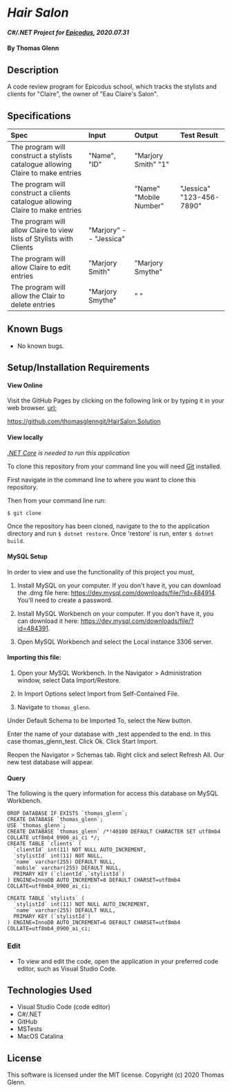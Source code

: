 # _Hair Salon_

#### _C#/.NET Project for [Epicodus](https://www.epicodus.com/), 2020.07.31_

#### By **Thomas Glenn**

## Description
A code review program for Epicodus school, which tracks the stylists and clients for "Claire", the owner of "Eau Claire's Salon". 


## Specifications
| Spec | Input | Output | Test Result |
|:--------- |:--------- |:-------- |:---------|
| The program will construct a stylists catalogue allowing Claire to make entries | "Name", "ID" | "Marjory Smith" "1"| 
| The program will construct a clients catalogue allowing Claire to make entries |  | "Name"  "Mobile Number" | "Jessica" "123-456-7890" |
| The program will allow Claire to view lists of Stylists with Clients | "Marjory" -- "Jessica" |
| The program will allow Claire to edit entries | "Marjory Smith" | "Marjory Smythe"
| The program will allow the Clair to delete entries | "Marjory Smythe" | " " | 

## Known Bugs
* No known bugs.   

## Setup/Installation Requirements
#### View Online
Visit the GitHub Pages by clicking on the following link or by typing it in your web browser. 
<url:>

https://github.com/thomasglenngit/HairSalon.Solution

#### View locally

*[.NET Core](https://dotnet.microsoft.com/download/dotnet-core/2.2) is needed to run this application*

To clone this repository from your command line you will need [Git](https://git-scm.com/) installed. 

First navigate in the command line to where you want to clone this repository. 

Then from your command line run:

`$ git clone `

Once the repository has been cloned, navigate to the to the application directory and run `$ dotnet restore`.
Once 'restore' is run, enter `$ dotnet build`.

#### MySQL Setup
In order to view and use the functionality of this project you must,
1. Install MySQL on your computer. If you don't have it, you can download the .dmg file here:
https://dev.mysql.com/downloads/file/?id=484914. You'll need to create a password.

2. Install MySQL Workbench on your computer. If you don't have it, you can download it here:
https://dev.mysql.com/downloads/file/?id=484391.

3. Open MySQL Workbench and select the Local instance 3306 server. 

#### Importing this file:
1. Open your MySQL Workbench. In the Navigator > Administration window, select Data Import/Restore.

2. In Import Options select Import from Self-Contained File.

3. Navigate to `thomas_glenn`.

Under Default Schema to be Imported To, select the New button.

Enter the name of your database with _test appended to the end.
In this case thomas_glenn_test.
Click Ok.
Click Start Import.

Reopen the Navigator > Schemas tab. Right click and select Refresh All. Our new test database will appear.

#### Query
The following is the query information for access this database on MySQL Workbench.
```
DROP DATABASE IF EXISTS `thomas_glenn`;
CREATE DATABASE `thomas_glenn`;
USE `thomas_glenn`;
CREATE DATABASE `thomas_glenn` /*!40100 DEFAULT CHARACTER SET utf8mb4 COLLATE utf8mb4_0900_ai_ci */;
CREATE TABLE `clients` (
  `clientId` int(11) NOT NULL AUTO_INCREMENT,
  `stylistId` int(11) NOT NULL,
  `name` varchar(255) DEFAULT NULL,
  `mobile` varchar(255) DEFAULT NULL,
  PRIMARY KEY (`clientId`,`stylistId`)
) ENGINE=InnoDB AUTO_INCREMENT=8 DEFAULT CHARSET=utf8mb4 COLLATE=utf8mb4_0900_ai_ci;

CREATE TABLE `stylists` (
  `stylistId` int(11) NOT NULL AUTO_INCREMENT,
  `name` varchar(255) DEFAULT NULL,
  PRIMARY KEY (`stylistId`)
) ENGINE=InnoDB AUTO_INCREMENT=6 DEFAULT CHARSET=utf8mb4 COLLATE=utf8mb4_0900_ai_ci;
```


### Edit
* To view and edit the code, open the application in your preferred code editor, such as Visual Studio Code.

## Technologies Used
* Visual Studio Code (code editor)
* C#/.NET
* GitHub
* MSTests
* MacOS Catalina

## License
This software is licensed under the MIT license. Copyright (c) 2020 Thomas Glenn.